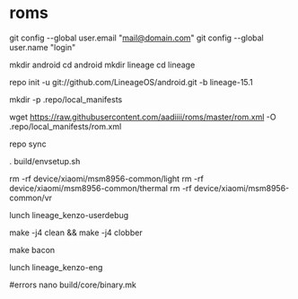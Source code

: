 # roms
git config --global user.email "mail@domain.com"
git config --global user.name "login"

mkdir android
cd android
mkdir lineage
cd lineage


repo init -u git://github.com/LineageOS/android.git -b lineage-15.1

mkdir -p .repo/local_manifests


wget https://raw.githubusercontent.com/aadiiii/roms/master/rom.xml -O .repo/local_manifests/rom.xml

repo sync



. build/envsetup.sh

rm -rf device/xiaomi/msm8956-common/light
rm -rf device/xiaomi/msm8956-common/thermal
rm -rf device/xiaomi/msm8956-common/vr

lunch lineage_kenzo-userdebug


make -j4 clean && make -j4 clobber

make bacon


lunch lineage_kenzo-eng


#errors
nano build/core/binary.mk


